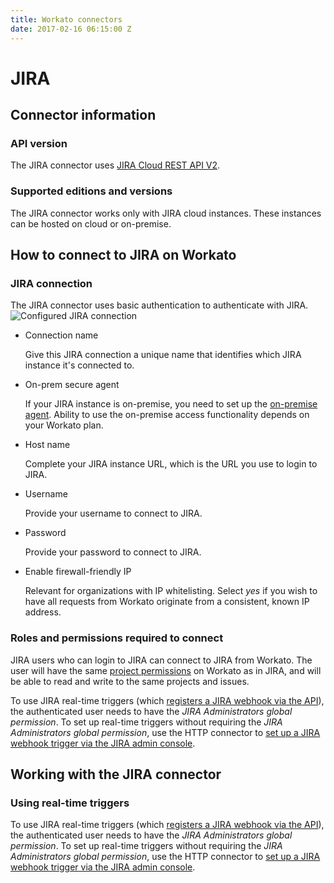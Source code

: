 ```yaml
---
title: Workato connectors
date: 2017-02-16 06:15:00 Z
---
```


# JIRA

## Connector information

### API version
The JIRA connector uses [JIRA Cloud REST API V2](https://docs.atlassian.com/jira/REST/cloud/).

### Supported editions and versions
The JIRA connector works only with JIRA cloud instances. These instances can be hosted on cloud or on-premise.

## How to connect to JIRA on Workato

### JIRA connection
The JIRA connector uses basic authentication to authenticate with JIRA.
![Configured JIRA connection](/_uploads/configured_jira_connection.png)
* Connection name

  Give this JIRA connection a unique name that identifies which JIRA instance it's connected to.

* On-prem secure agent

  If your JIRA instance is on-premise, you need to set up the [on-premise agent](https://www.workato.com/secure_agents). Ability to use the on-premise access functionality depends on your Workato plan.

* Host name

  Complete your JIRA instance URL, which is the URL you use to login to JIRA.

* Username

  Provide your username to connect to JIRA.

* Password

  Provide your password to connect to JIRA.

* Enable firewall-friendly IP

  Relevant for organizations with IP whitelisting. Select *yes* if you wish to have all requests from Workato originate from a consistent, known IP address.

### Roles and permissions required to connect
JIRA users who can login to JIRA can connect to JIRA from Workato. The user will have the same [project permissions](https://confluence.atlassian.com/adminjiracloud/managing-project-permissions-776636362.html) on Workato as in JIRA, and will be able to read and write to the same projects and issues.

To use JIRA real-time triggers (which [registers a JIRA webhook via the API](https://developer.atlassian.com/jiradev/jira-apis/webhooks#Webhooks-Registeringawebhook)), the authenticated user needs to have the *JIRA Administrators global permission*. To set up real-time triggers without requiring the *JIRA Administrators global permission*, use the HTTP connector to [set up a JIRA webhook trigger via the JIRA admin console](https://developer.atlassian.com/jiradev/jira-apis/webhooks#Webhooks-jiraadmin).

## Working with the JIRA connector
### Using real-time triggers
To use JIRA real-time triggers (which [registers a JIRA webhook via the API](https://developer.atlassian.com/jiradev/jira-apis/webhooks#Webhooks-Registeringawebhook)), the authenticated user needs to have the *JIRA Administrators global permission*. To set up real-time triggers without requiring the *JIRA Administrators global permission*, use the HTTP connector to [set up a JIRA webhook trigger via the JIRA admin console](https://developer.atlassian.com/jiradev/jira-apis/webhooks#Webhooks-jiraadmin).